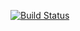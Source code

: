 [![Build Status](https://travis-ci.org/EmpireRo/lab111.svg?branch=master)](https://travis-ci.org/EmpireRo/lab111)